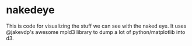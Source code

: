 nakedeye
========

This is code for visualizing the stuff we can see with the naked eye.  It uses @jakevdp's awesome mpld3 library to dump a lot of python/matplotlib into d3.

